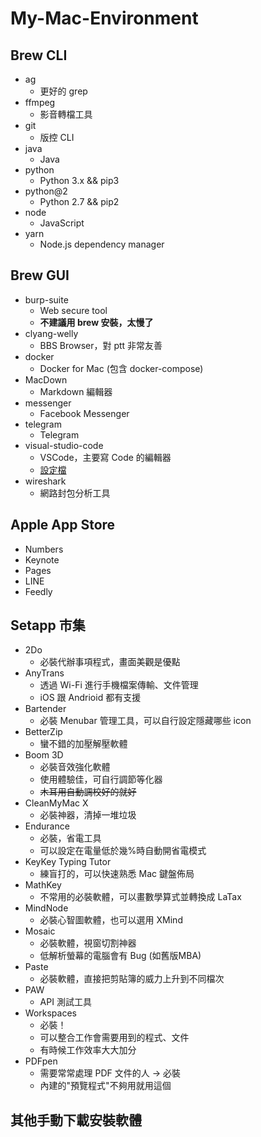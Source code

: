 # My-Mac-Environment

## Brew CLI

- ag
    - 更好的 grep
- ffmpeg
    - 影音轉檔工具
- git
    - 版控 CLI
- java
    - Java
- python
    - Python 3.x && pip3
- python@2
    - Python 2.7 && pip2
- node
    - JavaScript
- yarn
    - Node.js dependency manager

## Brew GUI

- burp-suite
    - Web secure tool
    - **不建議用 brew 安裝，太慢了**
- clyang-welly
    - BBS Browser，對 ptt 非常友善
- docker
    - Docker for Mac (包含 docker-compose)
- MacDown
    - Markdown 編輯器
- messenger
    - Facebook Messenger
- telegram
    - Telegram
- visual-studio-code
    - VSCode，主要寫 Code 的編輯器
    - [設定檔](https://gist.github.com/finn79426/e30f7300baf1dfecf9e26710de4e1a21)
- wireshark
    - 網路封包分析工具

## Apple App Store

- Numbers
- Keynote
- Pages
- LINE
- Feedly

## Setapp 市集

- 2Do
    - 必裝代辦事項程式，畫面美觀是優點
- AnyTrans
    - 透過 Wi-Fi 進行手機檔案傳輸、文件管理
    - iOS 跟 Andrioid 都有支援
- Bartender
    - 必裝 Menubar 管理工具，可以自行設定隱藏哪些 icon
- BetterZip
    - 蠻不錯的加壓解壓軟體
- Boom 3D
    - 必裝音效強化軟體
    - 使用體驗佳，可自行調節等化器
    - ~~木耳用自動調校好的就好~~
- CleanMyMac X
    - 必裝神器，清掉一堆垃圾
- Endurance
    - 必裝，省電工具
    - 可以設定在電量低於幾%時自動開省電模式
- KeyKey Typing Tutor
    - 練盲打的，可以快速熟悉 Mac 鍵盤佈局
- MathKey
    - 不常用的必裝軟體，可以畫數學算式並轉換成 LaTax
- MindNode
    - 必裝心智圖軟體，也可以選用 XMind
- Mosaic
    - 必裝軟體，視窗切割神器
    - 低解析螢幕的電腦會有 Bug (如舊版MBA)
- Paste
    - 必裝軟體，直接把剪貼簿的威力上升到不同檔次
- PAW
    - API 測試工具
- Workspaces
    - 必裝！
    - 可以整合工作會需要用到的程式、文件
    - 有時候工作效率大大加分
- PDFpen
    - 需要常常處理 PDF 文件的人 -> 必裝
    - 內建的"預覽程式"不夠用就用這個

## 其他手動下載安裝軟體
